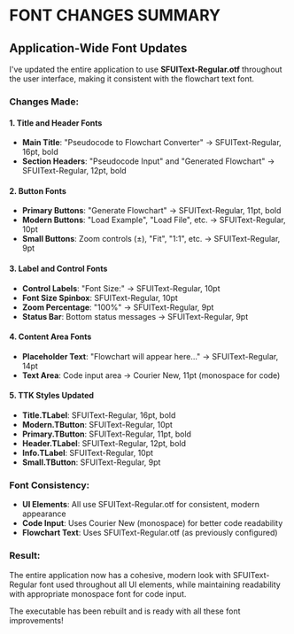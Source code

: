 # FONT CHANGES SUMMARY

## Application-Wide Font Updates

I've updated the entire application to use **SFUIText-Regular.otf** throughout the user interface, making it consistent with the flowchart text font.

### Changes Made:

#### 1. **Title and Header Fonts**
- **Main Title**: "Pseudocode to Flowchart Converter" → SFUIText-Regular, 16pt, bold
- **Section Headers**: "Pseudocode Input" and "Generated Flowchart" → SFUIText-Regular, 12pt, bold

#### 2. **Button Fonts**
- **Primary Buttons**: "Generate Flowchart" → SFUIText-Regular, 11pt, bold
- **Modern Buttons**: "Load Example", "Load File", etc. → SFUIText-Regular, 10pt
- **Small Buttons**: Zoom controls (±), "Fit", "1:1", etc. → SFUIText-Regular, 9pt

#### 3. **Label and Control Fonts**
- **Control Labels**: "Font Size:" → SFUIText-Regular, 10pt
- **Font Size Spinbox**: SFUIText-Regular, 10pt
- **Zoom Percentage**: "100%" → SFUIText-Regular, 9pt
- **Status Bar**: Bottom status messages → SFUIText-Regular, 9pt

#### 4. **Content Area Fonts**
- **Placeholder Text**: "Flowchart will appear here..." → SFUIText-Regular, 14pt
- **Text Area**: Code input area → Courier New, 11pt (monospace for code)

#### 5. **TTK Styles Updated**
- **Title.TLabel**: SFUIText-Regular, 16pt, bold
- **Modern.TButton**: SFUIText-Regular, 10pt
- **Primary.TButton**: SFUIText-Regular, 11pt, bold
- **Header.TLabel**: SFUIText-Regular, 12pt, bold
- **Info.TLabel**: SFUIText-Regular, 10pt
- **Small.TButton**: SFUIText-Regular, 9pt

### Font Consistency:
- **UI Elements**: All use SFUIText-Regular.otf for consistent, modern appearance
- **Code Input**: Uses Courier New (monospace) for better code readability
- **Flowchart Text**: Uses SFUIText-Regular.otf (as previously configured)

### Result:
The entire application now has a cohesive, modern look with SFUIText-Regular font used throughout all UI elements, while maintaining readability with appropriate monospace font for code input.

The executable has been rebuilt and is ready with all these font improvements!
